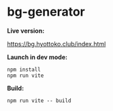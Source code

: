 # bg-generator

**Live version:**  

https://bg.hyottoko.club/index.html

**Launch in dev mode:**  
```
npm install
npm run vite
```

**Build:**  
```
npm run vite -- build
```
